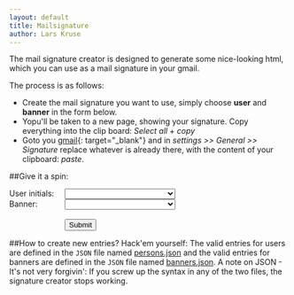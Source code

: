 ```yaml
---
layout: default
title: Mailsignature
author: Lars Kruse
---
```


The mail signature creator is designed to generate some nice-looking html, which you can use as a mail signature in your gmail.

The process is as follows:

* Create the mail signature you want to use, simply choose __user__ and __banner__ in the form below.
* Yopu'll be taken to a new page, showing your signature. Copy everything into the clip board: _Select all + copy_
* Goto you [gmail](http://gmail.google.com){: target="\_blank"} and in _settings >> General >> Signature_  replace whatever is already there, with the content of your clipboard: _paste_.

##Give it a spin:

<script type="text/javascript" src="/javascripts/jquery-1.11.1.js"></script>

<form action="./create.html" method="get">
  <div style="width: 100px;display: block;float: left;">User initials:</div>
  <select id="user-options" type="text" name="user" style="width:200px;">
    <script type="text/javascript">
       $.getJSON('./persons.json', function(persons) {
         for (var user in persons) {
             document.getElementById("user-options").insertAdjacentHTML('beforeend', '<option value="'+user+'">'+user+'</option>');
         }
       });
    </script>
 </select>
<br>
  <div style="width: 100px;display: block;float: left;">Banner:</div>
  <select id="banner-options" type="text" name="banner" style="width:200px;">
  <script type="text/javascript">
     $.getJSON('./banners.json', function(designs) {
       for (var design in designs) {
           document.getElementById("banner-options").insertAdjacentHTML('beforeend', '<option value="'+design+'">'+design+'</option>');
       }
     });
  </script>
  </select><br>
  <div>&nbsp;</div>
  <div style="width: 100px;display: block;float: left;">&nbsp;</div><input type="submit" value="Submit">
</form>


##How to create new entries?
Hack'em yourself: The valid entries for users are defined in the `JSON` file named [persons.json](https://github.com/Praqma/praqma.github.io/blob/master/mailsignature/persons.json) and the valid entries for banners are defined in the `JSON` file named [banners.json](https://github.com/Praqma/praqma.github.io/blob/master/mailsignature/banners.json). A note on JSON - It's not very forgivin': If you screw up the syntax in any of the two files, the signature creator stops working.

